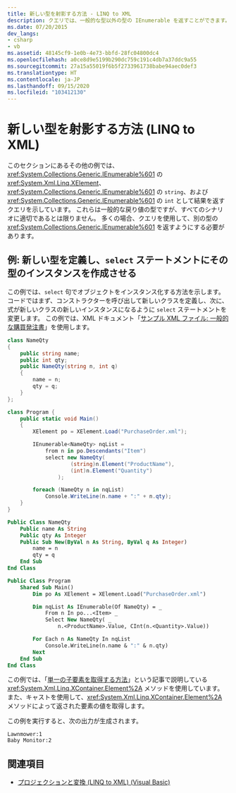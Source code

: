 ```yaml
---
title: 新しい型を射影する方法 - LINQ to XML
description: クエリでは、一般的な型以外の型の IEnumerable を返すことができます。 この記事では、1 つの例を挙げ、その方法を示します。
ms.date: 07/20/2015
dev_langs:
- csharp
- vb
ms.assetid: 48145cf9-1e0b-4e73-bbfd-28fc04800dc4
ms.openlocfilehash: a0ce8d9e5199b290dc759c191c4db7a37ddc9a55
ms.sourcegitcommit: 27a15a55019f6b5f2733961738babe94aec0def3
ms.translationtype: HT
ms.contentlocale: ja-JP
ms.lasthandoff: 09/15/2020
ms.locfileid: "103412130"
---
```

# <a name="how-to-project-a-new-type-linq-to-xml"></a>新しい型を射影する方法 (LINQ to XML)

このセクションにあるその他の例では、<xref:System.Collections.Generic.IEnumerable%601> の <xref:System.Xml.Linq.XElement>、<xref:System.Collections.Generic.IEnumerable%601> の `string`、および <xref:System.Collections.Generic.IEnumerable%601> の `int` として結果を返すクエリを示しています。 これらは一般的な戻り値の型ですが、すべてのシナリオに適切であるとは限りません。 多くの場合、クエリを使用して、別の型の <xref:System.Collections.Generic.IEnumerable%601> を返すようにする必要があります。

## <a name="example-define-a-new-type-and-have-the-select-statement-create-an-instance-of-the-type"></a>例: 新しい型を定義し、`select` ステートメントにその型のインスタンスを作成させる

この例では、`select` 句でオブジェクトをインスタンス化する方法を示します。 コードではまず、コンストラクターを呼び出して新しいクラスを定義し、次に、式が新しいクラスの新しいインスタンスになるように `select` ステートメントを変更します。 この例では、XML ドキュメント「[サンプル XML ファイル: 一般的な購買発注書](sample-xml-file-typical-purchase-order.md)」を使用します。

```csharp
class NameQty
{
    public string name;
    public int qty;
    public NameQty(string n, int q)
    {
        name = n;
        qty = q;
    }
};

class Program {
    public static void Main()
    {
        XElement po = XElement.Load("PurchaseOrder.xml");

        IEnumerable<NameQty> nqList =
            from n in po.Descendants("Item")
            select new NameQty(
                    (string)n.Element("ProductName"),
                    (int)n.Element("Quantity")
                );

        foreach (NameQty n in nqList)
            Console.WriteLine(n.name + ":" + n.qty);
    }
}
```

```vb
Public Class NameQty
    Public name As String
    Public qty As Integer
    Public Sub New(ByVal n As String, ByVal q As Integer)
        name = n
        qty = q
    End Sub
End Class

Public Class Program
    Shared Sub Main()
        Dim po As XElement = XElement.Load("PurchaseOrder.xml")

        Dim nqList As IEnumerable(Of NameQty) = _
            From n In po...<Item> _
            Select New NameQty( _
                n.<ProductName>.Value, CInt(n.<Quantity>.Value))

        For Each n As NameQty In nqList
            Console.WriteLine(n.name & ":" & n.qty)
        Next
    End Sub
End Class
```

この例では、「[単一の子要素を取得する方法](retrieve-single-child-element.md)」という記事で説明している <xref:System.Xml.Linq.XContainer.Element%2A> メソッドを使用しています。 また、キャストを使用して、<xref:System.Xml.Linq.XContainer.Element%2A> メソッドによって返された要素の値を取得します。

この例を実行すると、次の出力が生成されます。

```output
Lawnmower:1
Baby Monitor:2
```

## <a name="see-also"></a>関連項目

- [プロジェクションと変換 (LINQ to XML) (Visual Basic)](./work-dictionaries-linq-xml.md)
